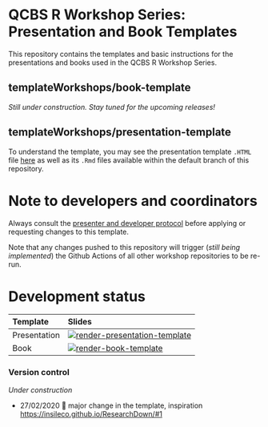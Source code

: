 # QCBS R Workshop Series: Presentation and Book Templates

This repository contains the templates and basic instructions for the presentations and books used in the QCBS R Workshop Series.

## templateWorkshops/book-template

*Still under construction. Stay tuned for the upcoming releases!*

## templateWorkshops/presentation-template

To understand the template, you may see the presentation template `.HTML` file [here](https://qcbsrworkshops.github.io/templateWorkshops/presentation-template/index.html) as well as its `.Rmd` files available within the default branch of this repository.

# Note to developers and coordinators

Always consult the [presenter and developer protocol]() before applying or requesting changes to this template. 

Note that any changes pushed to this repository will trigger (*still being implemented*) the Github Actions of all other workshop repositories to be re-run.

# Development status

Template | Slides 
:------- | :----- 
Presentation     | [![render-presentation-template](https://github.com/QCBSRworkshops/templateWorkshops/workflows/render-presentation-template/badge.svg)](https://github.com/QCBSRworkshops/templateWorkshops/actions?query=workflow%3Arender-presentation-template)
Book  | [![render-book-template](https://github.com/QCBSRworkshops/templateWorkshops/workflows/render-book-template/badge.svg)](https://github.com/QCBSRworkshops/templateWorkshops/actions?query=workflow%3Arender-book-template)

### Version control

*Under construction*

- 27/02/2020 :art: major change in the template, inspiration https://insileco.github.io/ResearchDown/#1
